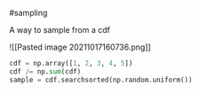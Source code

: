 #sampling 

A way to sample from a cdf

![[Pasted image 20211017160736.png]]

```python
cdf = np.array([1, 2, 3, 4, 5])
cdf /= np.sum(cdf)
sample = cdf.searchsorted(np.random.uniform())
```